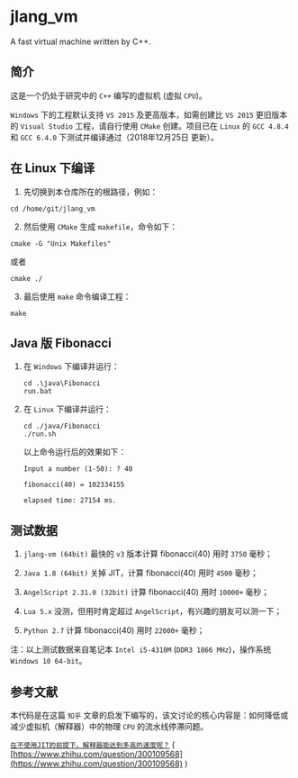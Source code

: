 # jlang_vm

A fast virtual machine written by C++.

## 简介

这是一个仍处于研究中的 `C++` 编写的虚拟机 (虚拟 `CPU`)。

`Windows` 下的工程默认支持 `VS 2015` 及更高版本，如需创建比 `VS 2015` 更旧版本的 `Visual Studio` 工程，请自行使用 `CMake` 创建。项目已在 `Linux` 的 `GCC 4.8.4` 和 `GCC 6.4.0` 下测试并编译通过（2018年12月25日 更新）。

## 在 Linux 下编译

1. 先切换到本仓库所在的根路径，例如：

```shell
cd /home/git/jlang_vm
```

2. 然后使用 `CMake` 生成 `makefile`，命令如下：

```shell
cmake -G "Unix Makefiles"
```

或者

```shell
cmake ./
```

3. 最后使用 `make` 命令编译工程：

```shell
make
```

## Java 版 Fibonacci

1. 在 `Windows` 下编译并运行：

    ```shell
    cd .\java\Fibonacci
    run.bat
    ```

2. 在 `Linux` 下编译并运行：

    ```shell
    cd ./java/Fibonacci
    ./run.sh
    ```

    以上命令运行后的效果如下：

    ```shell
    Input a number (1-50): ? 40

    fibonacci(40) = 102334155

    elapsed time: 27154 ms.
    ```

## 测试数据

1. `jlang-vm (64bit)` 最快的 `v3` 版本计算 fibonacci(40) 用时 `3750` 毫秒；

2. `Java 1.8 (64bit)` 关掉 JIT，计算 fibonacci(40) 用时 `4500` 毫秒；

3. `AngelScript 2.31.0 (32bit)` 计算 fibonacci(40) 用时 `10000+` 毫秒；

4. `Lua 5.x` 没测，但用时肯定超过 `AngelScript`，有兴趣的朋友可以测一下；

5. `Python 2.7` 计算 fibonacci(40) 用时 `22000+` 毫秒；

注：以上测试数据来自笔记本 `Intel i5-4310M` (`DDR3 1866 MHz`)，操作系统 `Windows 10 64-bit`。

## 参考文献

本代码是在这篇 `知乎` 文章的启发下编写的，该文讨论的核心内容是：如何降低或减少虚拟机（解释器）中的物理 `CPU` 的流水线停滞问题。

 [`在不使用JIT的前提下，解释器能达到多高的速度呢？`](https://www.zhihu.com/question/300109568) ( [https://www.zhihu.com/question/300109568](https://www.zhihu.com/question/300109568) )
